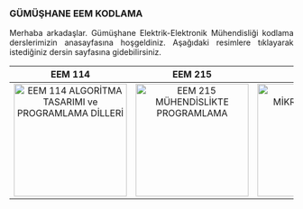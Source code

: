<h3>GÜMÜŞHANE EEM KODLAMA</h3>
<p align="justify">Merhaba arkadaşlar. Gümüşhane Elektrik-Elektronik Mühendisliği kodlama derslerimizin anasayfasına hoşgeldiniz. Aşağıdaki resimlere tıklayarak istediğiniz dersin sayfasına gidebilirsiniz.</p>

| EEM 114 | EEM 215 | EEM 216 |
| :--: | :--:  | :--: |
| <a href="https://github.com/mtahakoroglu/gumushane-EEM-kodlama/tree/main/EEM114"><img src="https://buzdagiyayinevi.com/wp-content/uploads/2022/02/Python-Crash-Course-Kapak-scaled.jpg" target="_blank" alt="EEM 114 ALGORİTMA TASARIMI ve PROGRAMLAMA DİLLERİ" width="200" height=auto></a> | <a href="https://github.com/mtahakoroglu/gumushane-EEM-kodlama/tree/main/EEM215"><img src="https://buzdagiyayinevi.com/wp-content/uploads/2022/02/Python-Crash-Course-Kapak-scaled.jpg" target="_blank" alt="EEM 215 MÜHENDİSLİKTE PROGRAMLAMA" width="200" height=auto></a> | <a href="https://mtahakoroglu.github.io/teaching/2024-2025-spring-semester/EEM216/index.html"><img src="https://m.media-amazon.com/images/I/91mlVqzFMrL.jpg" target="_blank" alt="EEM 216 MİKROİŞLEMCİLER" width="200" height=auto></a> |